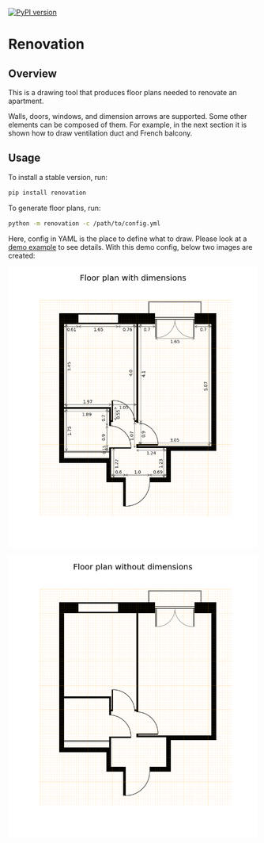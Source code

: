 [![PyPI version](https://badge.fury.io/py/renovation.svg)](https://pypi.org/project/renovation/)

# Renovation

## Overview

This is a drawing tool that produces floor plans needed to renovate an apartment.

Walls, doors, windows, and dimension arrows are supported. Some other elements can be composed of them. For example, in the next section it is shown how to draw ventilation duct and French balcony.

## Usage

To install a stable version, run:
```bash
pip install renovation
```

To generate floor plans, run:
```bash
python -m renovation -c /path/to/config.yml
```

Here, config in YAML is the place to define what to draw. Please look at a [demo example](https://github.com/Nikolay-Lysenko/renovation/blob/master/docs/demo_config.yml) to see details. With this demo config, below two images are created:

![floor_plan_with_dimensions](https://github.com/Nikolay-Lysenko/renovation/blob/master/docs/images/floor_plan_with_dimensions.png)

![floor_plan_without_dimensions](https://github.com/Nikolay-Lysenko/renovation/blob/master/docs/images/floor_plan_without_dimensions.png)
